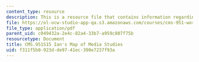 ```yaml
---
content_type: resource
description: This is a resource file that contains information regarding iMoMS.
file: https://ol-ocw-studio-app-qa.s3.amazonaws.com/courses/cms-951-workshop-ii-qualitative-social-science-methods-for-media-studies-spring-2015/f311f5b0923dde9741ec390e7237f93a_MITCMS_951S15_iMoMS.pdf
file_type: application/pdf
parent_uid: c049432a-2e4c-82a4-33b7-a959c807f75b
resourcetype: Document
title: CMS.951S15 Ian's Map of Media Studies
uid: f311f5b0-923d-de97-41ec-390e7237f93a
---
```


